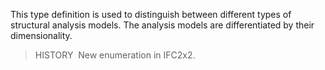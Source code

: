 ﻿This type definition is used to distinguish between different types of structural analysis models. The analysis models are differentiated by their dimensionality.

> HISTORY&nbsp; New enumeration in IFC2x2.